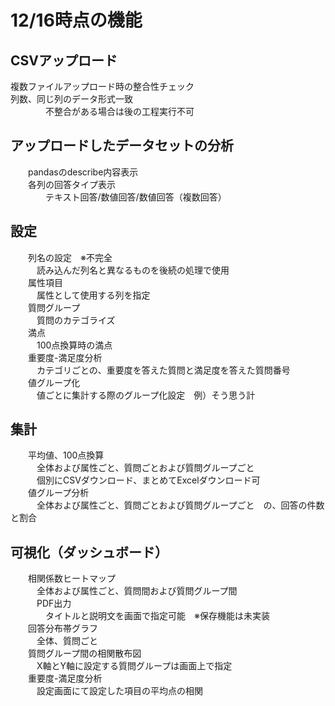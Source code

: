 <h1>12/16時点の機能</h1>

<h2>CSVアップロード</h2>
複数ファイルアップロード時の整合性チェック<br />
列数、同じ列のデータ形式一致<br />
　　　　不整合がある場合は後の工程実行不可<br />

<h2>アップロードしたデータセットの分析</h2>
　　pandasのdescribe内容表示<br />
　　各列の回答タイプ表示<br />
　　　　テキスト回答/数値回答/数値回答（複数回答）<br />

<h2>設定</h2>
　　列名の設定　※不完全<br />
　　　読み込んだ列名と異なるものを後続の処理で使用<br />
　　属性項目<br />
　　　属性として使用する列を指定<br />
　　質問グループ<br />
　　　質問のカテゴライズ<br />
　　満点<br />
　　　100点換算時の満点<br />
　　重要度-満足度分析<br />
　　　カテゴリごとの、重要度を答えた質問と満足度を答えた質問番号<br />
　　値グループ化<br />
　　　値ごとに集計する際のグループ化設定　例）そう思う計<br />

<h2>集計</h2>
　　平均値、100点換算<br />
　　　全体および属性ごと、質問ごとおよび質問グループごと<br />
　　　個別にCSVダウンロード、まとめてExcelダウンロード可<br />
　　値グループ分析<br />
　　　全体および属性ごと、質問ごとおよび質問グループごと　の、回答の件数と割合<br />

<h2>可視化（ダッシュボード）</h2>
　　相関係数ヒートマップ<br />
　　　全体および属性ごと、質問間および質問グループ間<br />
　　　PDF出力<br />
　　　　タイトルと説明文を画面で指定可能　※保存機能は未実装<br />
　　回答分布帯グラフ<br />
　　　全体、質問ごと<br />
　　質問グループ間の相関散布図<br />
　　　X軸とY軸に設定する質問グループは画面上で指定<br />
　　重要度-満足度分析<br />
　　　設定画面にて設定した項目の平均点の相関<br />
